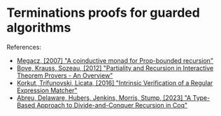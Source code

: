 # Terminations proofs for guarded algorithms

References:

* [Megacz, [2007] "A coinductive monad for Prop-bounded recursion"](https://homepage.cs.uiowa.edu/~astump/plpv/plpv07/plpv07-megacz.pdf)
* [Bove, Krauss, Sozeau, [2012] "Partiality and Recursion in Interactive Theorem Provers - An Overview"](https://inria.hal.science/hal-00691459/)
* [Korkut, Trifunovski, Licata, [2016] "Intrinsic Verification of a Regular Expression Matcher"](https://dlicata.wescreates.wesleyan.edu/pubs/ktl16regexp/ktl16regexp.pdf)
* [Abreu, Delaware, Hubers, Jenkins, Morris, Stump, [2023] "A Type-Based Approach to Divide-and-Conquer Recursion in Coq"](https://www.cs.purdue.edu/homes/bendy/CoqSubsidiary/dc-recursion.pdf)